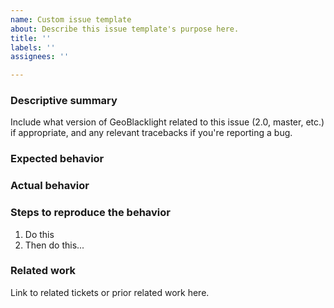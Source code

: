 ```yaml
---
name: Custom issue template
about: Describe this issue template's purpose here.
title: ''
labels: ''
assignees: ''

---
```


### Descriptive summary

Include what version of GeoBlacklight related to this issue (2.0, master, etc.) if appropriate, and any relevant tracebacks if you're reporting a bug.

### Expected behavior

### Actual behavior

### Steps to reproduce the behavior

1. Do this
1. Then do this...

### Related work

Link to related tickets or prior related work here.

